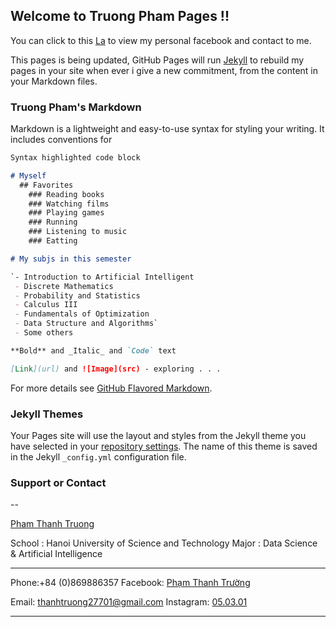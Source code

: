## Welcome to Truong Pham Pages !!

You can click to this [La](https://www.facebook.com/labidien/) to view my personal facebook and contact to me.

This pages is being updated, GitHub Pages will run [Jekyll](https://jekyllrb.com/) to rebuild my pages in your site when ever i give a new commitment, from the content in your Markdown files.

### Truong Pham's Markdown

Markdown is a lightweight and easy-to-use syntax for styling your writing. It includes conventions for

```markdown
Syntax highlighted code block

# Myself
  ## Favorites
    ### Reading books
    ### Watching films
    ### Playing games
    ### Running
    ### Listening to music
    ### Eatting

# My subjs in this semester

`- Introduction to Artificial Intelligent
 - Discrete Mathematics
 - Probability and Statistics
 - Calculus III
 - Fundamentals of Optimization
 - Data Structure and Algorithms`
 - Some others

**Bold** and _Italic_ and `Code` text

[Link](url) and ![Image](src) - exploring . . .
```

For more details see [GitHub Flavored Markdown](https://guides.github.com/features/mastering-markdown/).

### Jekyll Themes

Your Pages site will use the layout and styles from the Jekyll theme you have selected in your [repository settings](https://github.com/bluezdot/bluezdot.github.io/settings). The name of this theme is saved in the Jekyll `_config.yml` configuration file.

### Support or Contact

--

[Pham Thanh Truong](fb.com/labidien)

School : Hanoi University of Science and Technology
Major  : Data Science & Artificial Intelligence 

----------------------------

Phone:+84 (0)869886357                             Facebook: [Phạm Thanh Trường](fb.com/labidien)

Email: thanhtruong27701@gmail.com                  Instagram: [05.03.01](https://www.instagram.com/labidien/)

----------------------------
